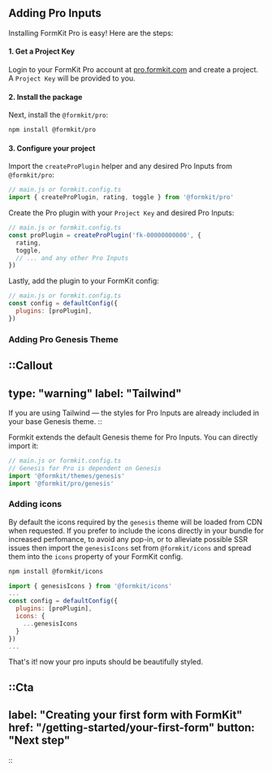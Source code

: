 ## Adding Pro Inputs

Installing FormKit Pro is easy! Here are the steps:

#### 1. Get a Project Key

Login to your FormKit Pro account at [pro.formkit.com](https://pro.formkit.com) and create a project. A `Project Key` will be provided to you.

#### 2. Install the package

Next, install the `@formkit/pro`:

```bash
npm install @formkit/pro
```

#### 3. Configure your project

Import the `createProPlugin` helper and any desired Pro Inputs from `@formkit/pro`:

```js
// main.js or formkit.config.ts
import { createProPlugin, rating, toggle } from '@formkit/pro'
```

Create the Pro plugin with your `Project Key` and desired Pro Inputs:

```js
// main.js or formkit.config.ts
const proPlugin = createProPlugin('fk-00000000000', {
  rating,
  toggle,
  // ... and any other Pro Inputs
})
```

Lastly, add the plugin to your FormKit config:

```js
// main.js or formkit.config.ts
const config = defaultConfig({
  plugins: [proPlugin],
})
```

### Adding Pro Genesis Theme

::Callout
---
type: "warning"
label: "Tailwind"
---
If you are using Tailwind — the styles for Pro Inputs are already included in your base Genesis theme.
::

Formkit extends the default Genesis theme for Pro Inputs. You can directly import it:

```js
// main.js or formkit.config.ts
// Genesis for Pro is dependent on Genesis
import '@formkit/themes/genesis'
import '@formkit/pro/genesis'
```

### Adding icons

By default the icons required by the `genesis` theme will be loaded from CDN when requested. If you prefer to include the icons directly in your bundle for increased perfomance, to avoid any pop-in, or to alleviate possible SSR issues then import the `genesisIcons` set from `@formkit/icons` and spread them into the `icons` property of your FormKit config.

```sh
npm install @formkit/icons
```

```js
import { genesisIcons } from '@formkit/icons'
...
const config = defaultConfig({
  plugins: [proPlugin],
  icons: {
    ...genesisIcons
  }
})
...
```

That's it! now your pro inputs should be beautifully styled.

::Cta
---
label: "Creating your first form with FormKit" 
href: "/getting-started/your-first-form" 
button: "Next step"
---
::
